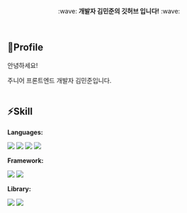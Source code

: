 



<p align='center'>:wave:<strong> 개발자 김민준의 깃허브 입니다!</strong> :wave:</p>     
<br/>
<h2>👤Profile</h2>
<p align="left">안녕하세요!</p>
<p align="left">주니어 프론트엔드 개발자 김민준입니다.</br>
<br/>             
              
<h2>⚡Skill</h2>  

<p><strong>Languages:</strong></p>
<p><img src="https://img.shields.io/badge/html5-E34F26?style=for-the-badge&logo=html5&logoColor=white">
<img src="https://img.shields.io/badge/css-1572B6?style=for-the-badge&logo=css3&logoColor=white">
<img src="https://img.shields.io/badge/javascript-F7DF1E?style=for-the-badge&logo=javascript&logoColor=black">
<img src="https://img.shields.io/badge/typescript-61DAFB?style=for-the-badge&logo=typescript&logoColor=black"></p>

<p><strong>Framework:</strong></p>
<p><img src="https://img.shields.io/badge/react-61DAFB?style=for-the-badge&logo=react&logoColor=black">
<img src="https://img.shields.io/badge/next.js-8ED500?style=for-the-badge&logo=nextdotjs&logoColor=white"/> 
</p>

<p><strong>Library:</strong></p>
<p><img src="https://img.shields.io/badge/styled_component-rgb(188 80 116)?style=for-the-badge&logo=styled-component&logoColor=white"/>
    <img src="https://img.shields.io/badge/tailwindCSS-01DFD7?style=for-the-badge&logo=tailwindcss&logoColor=white"/></p>



